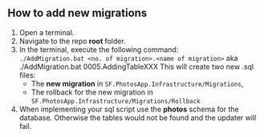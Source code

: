 ## How to add new migrations
1. Open a terminal.
2. Navigate to the repo **root** folder.
3. In the terminal, execute the following command:  
	`./AddMigration.bat <no. of migration>.<name of migration>` 
	aka ./AddMigration.bat 0005.AddingTableXXX
	This will create two new .sql files:
	- The **new migration** in `SF.PhotosApp.Infrastructure/Migrations`,
	- The rollback for the new migration in `SF.PhotosApp.Infrastructure/Migrations/Rollback`
4. When implementing your sql script use the **photos** schema for the database. Otherwise the tables would not be found and the updater will fail.
